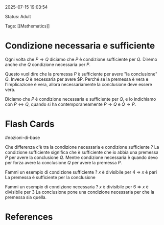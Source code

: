 2025-07-15 19:03:54

Status: Adult

Tags: [[Mathematics]]

# Condizione necessaria e sufficiente

Ogni volta che $P \Rightarrow Q$ diciamo che $P$ è condizione sufficiente per $Q$. Diremo anche che $Q$ condizione necessaria per $P$. 

Questo vuol dire che la premessa $P$ è sufficiente per avere "la conclusione" $Q$. Invece $Q$ è necessaria per avere $P. Perché se la premessa è vera e l'implicazione è vera, allora necessariamente la conclusione deve essere vera. 

Diciamo che $P$ è condizione necessaria e sufficiente per $Q$, e lo indichiamo con $P \Leftrightarrow Q$, quando si ha contemporaneamente $P \Rightarrow Q$ e $Q \Rightarrow P$. 
# Flash Cards
#nozioni-di-base 

Che differenza c'è tra la condizione necessaria e condizione sufficiente
?
La condizione sufficiente significa che è sufficiente che io abbia una premessa $P$ per avere la conclusione $Q$. Mentre condizione necessaria è quando devo per forza avere la conclusione $Q$ per avere la premessa $P$.

Fammi un esempio di condizione sufficiente
?
$x$ è divisibile per 4 $\Rightarrow$ $x$ è pari 
La premessa è sufficiente per la conclusione

Fammi un esempio di condizione necessaria
?
$x$ è divisibile per 6 $\Rightarrow$ $x$ è divisibile per 3
La conclusione pone una condizione necessaria per che la premessa sia quella.

# References